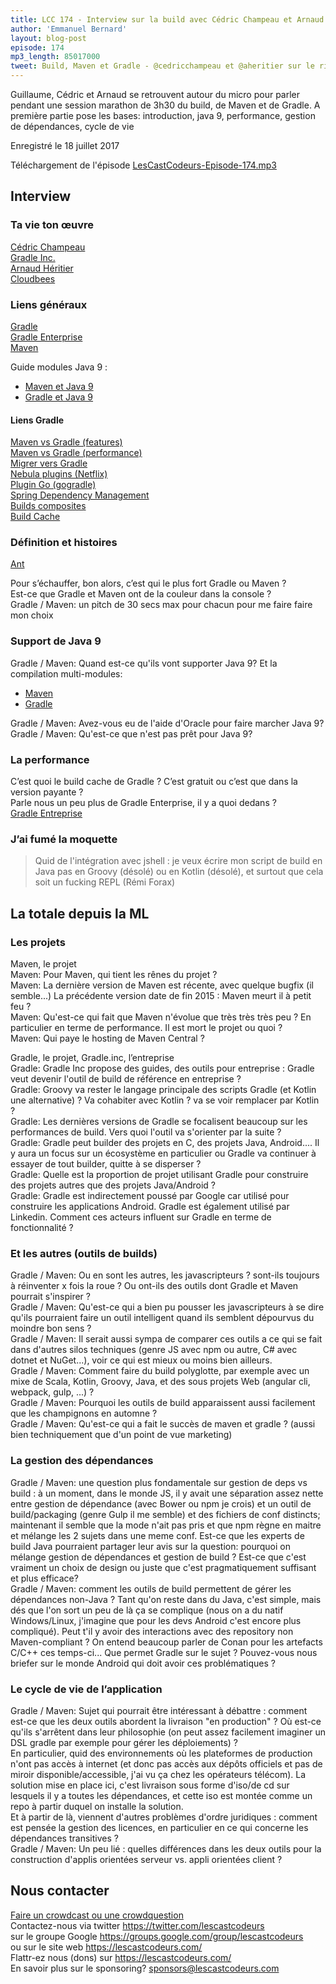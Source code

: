 ```yaml
---
title: LCC 174 - Interview sur la build avec Cédric Champeau et Arnaud Héritier - partie 1
author: 'Emmanuel Bernard'
layout: blog-post
episode: 174
mp3_length: 85017000
tweet: Build, Maven et Gradle - @cedricchampeau et @aheritier sur le ring
---
```

Guillaume, Cédric et Arnaud se retrouvent autour du micro pour parler pendant une session marathon de 3h30 du build, de Maven et de Gradle.
A première partie pose les bases: introduction, java 9, performance, gestion de dépendances, cycle de vie

Enregistré le 18 juillet 2017

Téléchargement de l'épisode [LesCastCodeurs-Episode-174.mp3](http://traffic.libsyn.com/lescastcodeurs/LesCastCodeurs-Episode-174.mp3)

## Interview

### Ta vie ton œuvre

[Cédric Champeau](https://twitter.com/cedricchampeau)  
[Gradle Inc.](https://gradle.com/enterprise)  
[Arnaud Héritier](https://twitter.com/aheritier)  
[Cloudbees](https://www.cloudbees.com)  

### Liens généraux

[Gradle](https://www.gradle.org)  
[Gradle Enterprise](https://gradle.com/enterprise)  
[Maven](http://maven.apache.org)  

Guide modules Java 9 :

* [Maven et Java 9](http://s.apache.org/maven-j9)  
* [Gradle et Java 9](https://guides.gradle.org/building-java-9-modules/)

#### Liens Gradle

[Maven vs Gradle (features)](https://gradle.org/maven-vs-gradle/)  
[Maven vs Gradle (performance)](https://gradle.org/gradle-vs-maven-performance/)  
[Migrer vers Gradle](https://guides.gradle.org/migrating-from-maven/)  
[Nebula plugins (Netflix)](https://nebula-plugins.github.io/)  
[Plugin Go (gogradle)](https://github.com/gogradle/gogradle)  
[Spring Dependency Management](https://plugins.gradle.org/plugin/io.spring.dependency-management)  
[Builds composites](https://docs.gradle.org/current/userguide/composite_builds.html)  
[Build Cache](https://blog.gradle.org/introducing-gradle-build-cache)  

### Définition et histoires

[Ant](http://ant.apache.org)  

Pour s’échauffer, bon alors, c’est qui le plus fort Gradle ou Maven ?  
Est-ce que Gradle et Maven ont de la couleur dans la console ?  
Gradle / Maven: un pitch de 30 secs max pour chacun pour me faire faire mon choix  

### Support de Java 9

Gradle / Maven: Quand est-ce qu'ils vont supporter Java 9? Et la compilation multi-modules:

* [Maven](https://cwiki.apache.org/confluence/display/MAVEN/Java+9+-+Jigsaw)  
* [Gradle](https://guides.gradle.org/building-java-9-modules/)  

Gradle / Maven: Avez-vous eu de l'aide d'Oracle pour faire marcher Java 9?  
Gradle / Maven: Qu'est-ce que n'est pas prêt pour Java 9?  

### La performance

C’est quoi le build cache de Gradle ? C’est gratuit ou c’est que dans la version payante ?  
Parle nous un peu plus de Gradle Enterprise, il y a quoi dedans ?  
[Gradle Entreprise](https://gradle.com/enterprise)  

### J’ai fumé la moquette

> Quid de l'intégration avec jshell : je veux écrire mon script de build en Java pas en Groovy (désolé) ou en Kotlin (désolé), et surtout que cela soit un fucking REPL (Rémi Forax)

## La totale depuis la ML

### Les projets

Maven, le projet  
Maven: Pour Maven, qui tient les rênes du projet ?  
Maven: La dernière version de Maven est récente, avec quelque bugfix (il semble...) La précédente version date de fin 2015 : Maven meurt il à petit feu ?  
Maven: Qu'est-ce qui fait que Maven n'évolue que très très très peu ? En particulier en terme de performance. Il est mort le projet ou quoi ?  
Maven: Qui paye le hosting de Maven Central ?  

Gradle, le projet, Gradle.inc, l’entreprise  
Gradle: Gradle Inc propose des guides, des outils pour entreprise : Gradle veut devenir l'outil de build de référence en entreprise ?  
Gradle: Groovy va rester le langage principale des scripts Gradle (et Kotlin une alternative) ? Va cohabiter avec Kotlin ? va se voir remplacer par Kotlin ?  
Gradle: Les dernières versions de Gradle se focalisent beaucoup sur les performances de build. Vers quoi l'outil va s'orienter par la suite ?  
Gradle: Gradle peut builder des projets en C, des projets Java, Android.... Il y aura un focus sur un écosystème en particulier ou Gradle va continuer à essayer de tout builder, quitte à se disperser ?  
Gradle: Quelle est la proportion de projet utilisant Gradle pour construire des projets autres que des projets Java/Android ?  
Gradle: Gradle est indirectement poussé par Google car utilisé pour construire les applications Android. Gradle est également utilisé par Linkedin. Comment ces acteurs influent sur Gradle en terme de fonctionnalité ?  

### Et les autres (outils de builds)

Gradle / Maven: Ou en sont les autres, les javascripteurs ? sont-ils toujours à réinventer x fois la roue ? Ou ont-ils des outils dont Gradle et Maven pourrait s'inspirer ?  
Gradle / Maven: Qu'est-ce qui a bien pu pousser les javascripteurs à se dire qu'ils pourraient faire un outil intelligent quand ils semblent dépourvus du moindre bon sens ?  
Gradle / Maven: Il serait aussi sympa de comparer ces outils a ce qui se fait dans d'autres silos techniques (genre JS avec npm ou autre, C# avec dotnet et NuGet...), voir ce qui est mieux ou moins bien ailleurs.  
Gradle / Maven: Comment faire du build polyglotte, par exemple avec un mixe de Scala, Kotlin, Groovy, Java, et des sous projets Web (angular cli, webpack, gulp, ...) ?  
Gradle / Maven: Pourquoi les outils de build apparaissent aussi facilement que les champignons en automne ?  
Gradle / Maven: Qu'est-ce qui a fait le succès de maven et gradle ? (aussi bien techniquement que d'un point de vue marketing)  

### La gestion des dépendances

Gradle / Maven: une question plus fondamentale sur gestion de deps vs build : à un moment, dans le monde JS, il y avait une séparation assez nette entre gestion de dépendance (avec Bower ou npm je crois) et un outil de build/packaging (genre Gulp il me semble) et des fichiers de conf distincts; maintenant il semble que la mode n'ait pas pris et que npm règne en maitre et mélange les 2 sujets dans une meme conf. Est-ce que les experts de build Java pourraient partager leur avis sur la question: pourquoi on mélange gestion de dépendances et gestion de build ? Est-ce que c'est vraiment un choix de design ou juste que c'est pragmatiquement suffisant et plus efficace?  
Gradle / Maven: comment les outils de build permettent de gérer les dépendances non-Java ? Tant qu'on reste dans du Java, c'est simple, mais dés que l'on sort un peu de là ça se complique (nous on a du natif Windows/Linux, j'imagine que pour les devs Android c'est encore plus compliqué).
Peut t'il y avoir des interactions avec des repository non Maven-compliant ? On entend beaucoup parler de Conan pour les artefacts C/C++ ces temps-ci... Que permet Gradle sur le sujet ?
Pouvez-vous nous briefer sur le monde Android qui doit avoir ces problématiques ?  

### Le cycle de vie de l’application

Gradle / Maven: Sujet qui pourrait être intéressant à débattre : comment est-ce que les deux outils abordent la livraison "en production" ? Où est-ce qu'ils s'arrêtent dans leur philosophie (on peut assez facilement imaginer un DSL gradle par exemple pour gérer les déploiements) ?  
En particulier, quid des environnements où les plateformes de production n'ont pas accès à internet (et donc pas accès aux dépôts officiels et pas de miroir disponible/accessible, j'ai vu ça chez les opérateurs télécom). La solution mise en place ici, c'est livraison sous forme d'iso/de cd sur lesquels il y a toutes les dépendances, et cette iso est montée comme un repo à partir duquel on installe la solution.  
Et à partir de là, viennent d'autres problèmes d'ordre juridiques : comment est pensée la gestion des licences, en particulier en ce qui concerne les dépendances transitives ?  
Gradle / Maven: Un peu lié : quelles différences dans les deux outils pour la construction d'applis orientées serveur vs. appli orientées client ?

## Nous contacter

[Faire un crowdcast ou une crowdquestion](https://lescastcodeurs.com/crowdcasting/)  
Contactez-nous via twitter <https://twitter.com/lescastcodeurs>  
sur le groupe Google <https://groups.google.com/group/lescastcodeurs>  
ou sur le site web <https://lescastcodeurs.com/>  
Flattr-ez nous (dons) sur <https://lescastcodeurs.com/>  
En savoir plus sur le sponsoring? sponsors@lescastcodeurs.com
